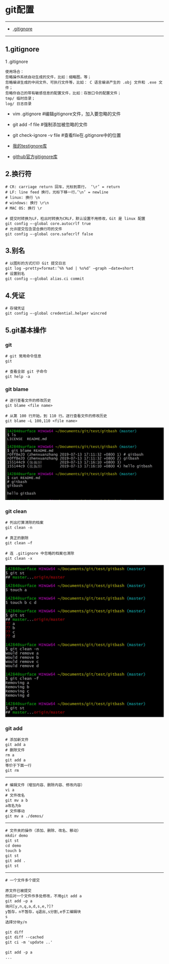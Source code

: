 # git配置


---
- [.gitignore](#1gitignore)

---


## 1.gitignore

1 .gitignore   

	使用场合：
	忽略操作系统自动生成的文件，比如：缩略图，等；
	忽略编译生成的中间文件、可执行文件等，比如： C 语言编译产生的 .obj 文件和 .exe 文件；
	忽略你自己的带有敏感信息的配置文件，比如：存放口令的配置文件；
	tmp/ 临时目录；
	log/ 日志目录
 

     
- vim .gitignore #编辑gitignore文件，加入要忽略的文件  
- git add -f file #强制添加被忽略的文件
- git check-ignore -v file #查看file在.gitignore中的位置

- [我的testignore库](https://github.com/zhenxuanzhang/testignore)
- [github官方gitignore库](https://github.com/github/gitignore)

## 2.换行符

	# CR: carriage return 回车，光标到首行， ‘\r’ = return
	# LF: line feed 换行，光标下移一行，’\n’ = newline
	# linux: 换行 \n
	# windows: 换行 \r\n
	# MAC OS: 换行 \r

	# 提交时转换为LF，检出时转换为CRLF，默认设置不用修改，Git 是 linux 配置
	git config –-global core.autocrlf true
	# 允许提交包含混合换行符的文件
	git config –-global core.safecrlf false


## 3.别名

	# 以图形的方式打印 Git 提交日志
	git log –pretty=format:’%h %ad | %s%d’ –graph –date=short
	# 设置别名
	git config –-global alias.ci commit

	
## 4.凭证  

	# 存储凭证
	git config –-global credential.helper wincred


## 5.git基本操作

### git  
	# git 常用命令信息
	git

	# 查看全部 git 子命令
	git help -a


### git blame

	# 逐行查看文件的修改历史
	git blame <file name>

	# 从第 100 行开始，到 110 行。逐行查看文件的修改历史
	git blame –L 100,110 <file name>


![](gitnote_files/1.jpg)

### git clean

	# 列出打算清除的档案
	git clean -n

	# 真正的删除
	git clean –f

	# 连 .gitignore 中忽略的档案也清除
	git clean -x

![](gitnote_files/2.jpg)


### git add

	# 添加新文件
	git add a
	# 删除文件
	rm a
	git add a
	等价于下面一行
	git rm 
---	
	# 编辑文件（增加内容、删除内容、修改内容）
	vi a
	# 文件改名
	git mv a b  
	a改名为b
	# 文件移动
	git mv a ./demos/
---
	# 文件夹的操作（添加、删除、改名、移动）
	mkdir demo
	git st
	cd demo
	touch b
	git st
	git add .
	git st
---
	# 一个文件多个提交
	
	原文件已被提交
	然后对一个文件作多处修改，不用git add a
	git add –p a
	询问[y,n,q,a,d,s,e,?]?
	y暂存，n不暂存，q退出,s分割,e手工编辑块
	s
	选择分块y/n
	
	git diff 
	git diff --cached
	git ci -m 'update ..'
	
	git add -p a
	...
	
	

